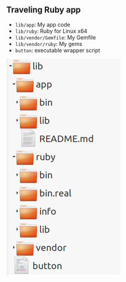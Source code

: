 <!-- .slide: class="two-floating-elements" -->
## Traveling Ruby app

* `lib/app`: My app code
* `lib/ruby`: Ruby for Linux x64
* `lib/vendor/Gemfile`: My Gemfile
* `lib/vendor/ruby`: My gems
* `button`: executable wrapper script

![Linux](resources/traveling-ruby-linux.png)
